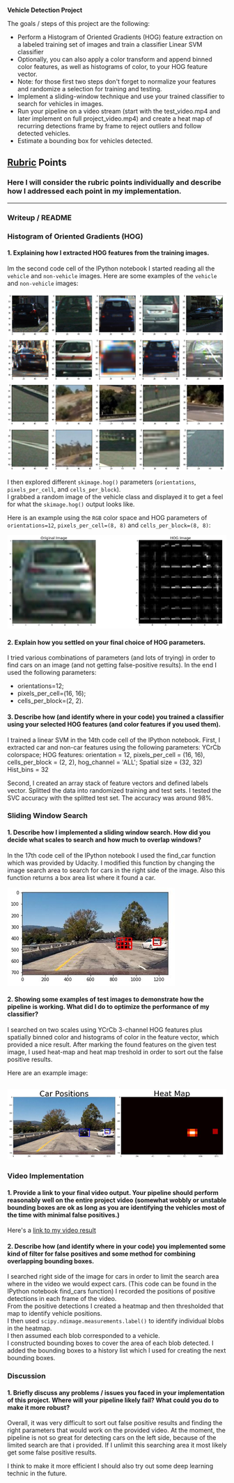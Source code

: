 **Vehicle Detection Project**

The goals / steps of this project are the following:

* Perform a Histogram of Oriented Gradients (HOG) feature extraction on a labeled training set of images and train a classifier Linear SVM classifier
* Optionally, you can also apply a color transform and append binned color features, as well as histograms of color, to your HOG feature vector. 
* Note: for those first two steps don't forget to normalize your features and randomize a selection for training and testing.
* Implement a sliding-window technique and use your trained classifier to search for vehicles in images.
* Run your pipeline on a video stream (start with the test_video.mp4 and later implement on full project_video.mp4) and create a heat map of recurring detections frame by frame to reject outliers and follow detected vehicles.
* Estimate a bounding box for vehicles detected.

[//]: # (Image References)
[image1]: ./output_images/Vehicles.JPG
[image2]: ./output_images/Non-vehicles.JPG
[image3]: ./output_images/HOG_image.JPG
[image4]: ./output_images/Boxes.JPG
[image5]: ./output_images/Heatmap.JPG
[video1]: ./project_video.mp4

## [Rubric](https://review.udacity.com/#!/rubrics/513/view) Points
### Here I will consider the rubric points individually and describe how I addressed each point in my implementation.  

---
### Writeup / README

### Histogram of Oriented Gradients (HOG)

#### 1. Explaining how I extracted HOG features from the training images.
 

Im the second code cell of the IPython notebook I started reading all the `vehicle` and `non-vehicle` images. 
Here are some examples of the `vehicle` and `non-vehicle` images:

![Vehicles][image1]
![Non-vehicles][image2]

I then explored different `skimage.hog()` parameters (`orientations`, `pixels_per_cell`, and `cells_per_block`).  
I grabbed a random image of the vehicle class and displayed it to get a feel for what the `skimage.hog()` output looks like.

Here is an example using the `RGB` color space and HOG parameters of `orientations=12`, `pixels_per_cell=(8, 8)` and `cells_per_block=(8, 8)`:


![HOG_image][image3]



#### 2. Explain how you settled on your final choice of HOG parameters.

I tried various combinations of parameters (and lots of trying) in order to find cars on an image (and not getting false-positive results). 
In the end I used the following parameters: 
* orientations=12;
* pixels_per_cell=(16, 16);
* cells_per_block=(2, 2).


#### 3. Describe how (and identify where in your code) you trained a classifier using your selected HOG features (and color features if you used them).

I trained a linear SVM in the 14th code cell of the IPython notebook. 
First, I extracted car and non-car features using the following parameters: 
	YCrCb colorspace; 
	HOG features: orientation = 12, pixels_per_cell = (16, 16), cells_per_block = (2, 2), hog_channel = 'ALL';
	Spatial size = (32, 32)
	Hist_bins = 32

Second, I created an array stack of feature vectors and defined labels vector. Splitted the data into randomized training and test sets.
I tested the SVC accuracy with the splitted test set. The accuracy was around 98%.


### Sliding Window Search

#### 1. Describe how I implemented a sliding window search.  How did you decide what scales to search and how much to overlap windows?

In the 17th code cell of the IPython notebook I used the find_car function which was provided by Udacity. 
I modified this function by changing the image search area to search for cars in the right side of the image. Also this function returns a box area list where it found a car.



![Boxes][image4]

#### 2. Showing some examples of test images to demonstrate how the pipeline is working.  What did I do to optimize the performance of my classifier?

I searched on two scales using YCrCb 3-channel HOG features plus spatially binned color and histograms of color in the feature vector, which provided a nice result.
After marking the found features on the given test image, I used heat-map and heat map treshold in order to sort out the false positive results.

Here are an example image:

![Heatmap][image5]
---

### Video Implementation

#### 1. Provide a link to your final video output.  Your pipeline should perform reasonably well on the entire project video (somewhat wobbly or unstable bounding boxes are ok as long as you are identifying the vehicles most of the time with minimal false positives.)
Here's a [link to my video result](./project_output.mp4)


#### 2. Describe how (and identify where in your code) you implemented some kind of filter for false positives and some method for combining overlapping bounding boxes.

I searched right side of the image for cars in order to limit the search area where in the video we would expect cars. (This code can be found in the IPython notebook find_cars function)
I recorded the positions of positive detections in each frame of the video.  
From the positive detections I created a heatmap and then thresholded that map to identify vehicle positions.  
I then used `scipy.ndimage.measurements.label()` to identify individual blobs in the heatmap.  
I then assumed each blob corresponded to a vehicle.  
I constructed bounding boxes to cover the area of each blob detected.
I added the bounding boxes to a history list which I used for creating the next bounding boxes.



### Discussion

#### 1. Briefly discuss any problems / issues you faced in your implementation of this project.  Where will your pipeline likely fail?  What could you do to make it more robust?

Overall, it was very difficult to sort out false positive results and finding the right parameters that would work on the provided video.
At the moment, the pipeline is not so great for detecting cars on the left side, because of the limited search are that i provided. 
If I unlimit this searching area it most likely get some false positive results.

I think to make it more efficient I should also try out some deep learning technic in the future.



